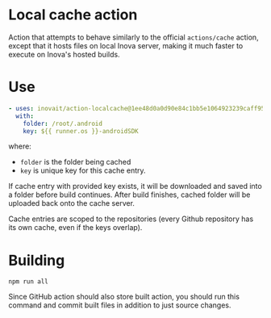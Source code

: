 # Local cache action

Action that attempts to behave similarly to the official `actions/cache` action, except that it hosts files on 
local Inova server, making it much faster to execute on Inova's hosted builds.

# Use

```yaml
- uses: inovait/action-localcache@1ee48d0a0d90e84c1bb5e1064923239caff959a7
  with:
    folder: /root/.android
    key: ${{ runner.os }}-androidSDK
```

where:
* `folder` is the folder being cached
* `key` is unique key for this cache entry.

If cache entry with provided key exists, it will be downloaded and saved into a folder before build continues. 
After build finishes, cached folder will be uploaded back onto the cache server.

Cache entries are scoped to the repositories (every Github repository has its own cache, even if the keys overlap).

# Building

`npm run all`

Since GitHub action should also store built action, you should run this command and commit built files 
in addition to just source changes.

